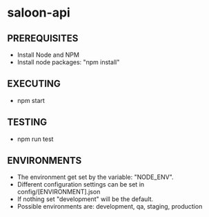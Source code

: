 # saloon-api

## PREREQUISITES

- Install Node and NPM
- Install node packages: "npm install"

## EXECUTING

- npm start

## TESTING

- npm run test

## ENVIRONMENTS

- The environment get set by the variable: "NODE_ENV".
- Different configuration settings can be set in config/[ENVIRONMENT].json
- If nothing set "development" will be the default.
- Possible environments are: development, qa, staging, production
